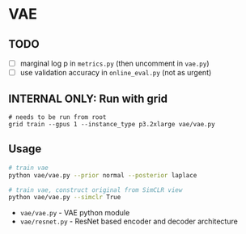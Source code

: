 # VAE

## TODO

- [ ] marginal log p in `metrics.py` (then uncomment in `vae.py`)
- [ ] use validation accuracy in `online_eval.py` (not as urgent)

## INTERNAL ONLY: Run with grid

```
# needs to be run from root 
grid train --gpus 1 --instance_type p3.2xlarge vae/vae.py
```

## Usage

```bash
# train vae
python vae/vae.py --prior normal --posterior laplace

# train vae, construct original from SimCLR view
python vae/vae.py --simclr True

```

 * `vae/vae.py` - VAE python module
 * `vae/resnet.py` - ResNet based encoder and decoder architecture

